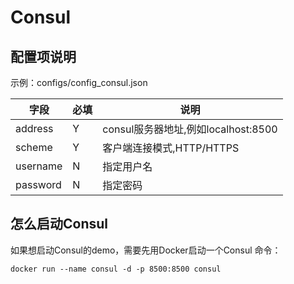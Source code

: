 # Consul

## 配置项说明

示例：configs/config_consul.json

| 字段 | 必填 | 说明 |
| --- | --- | --- |
| address | Y | consul服务器地址,例如localhost:8500 |
| scheme | Y | 客户端连接模式,HTTP/HTTPS |
| username | N | 指定用户名 |
| password | N | 指定密码 |

## 怎么启动Consul

如果想启动Consul的demo，需要先用Docker启动一个Consul 命令：

```shell
docker run --name consul -d -p 8500:8500 consul
```

